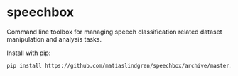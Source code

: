 # speechbox
Command line toolbox for managing speech classification related dataset manipulation and analysis tasks.

Install with pip:
```bash
pip install https://github.com/matiaslindgren/speechbox/archive/master.zip
```
